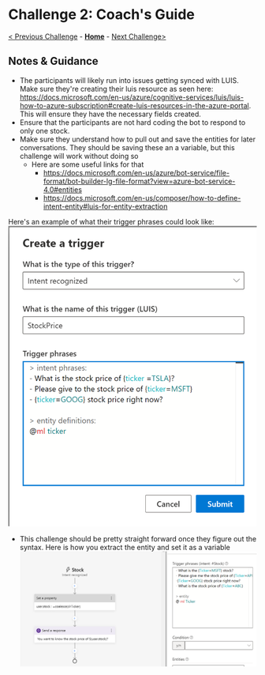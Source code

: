 # Challenge 2: Coach's Guide

[< Previous Challenge](./Solution-1.md) - **[Home](../readme.md)** - [Next Challenge>](./Solution-3.md)

## Notes & Guidance
- The participants will likely run into issues getting synced with LUIS. Make sure they're creating their luis resource as seen here: https://docs.microsoft.com/en-us/azure/cognitive-services/luis/luis-how-to-azure-subscription#create-luis-resources-in-the-azure-portal. This will ensure they have the necessary fields created. 
- Ensure that the participants are not hard coding the bot to respond to only one stock.
- Make sure they understand how to pull out and save the entities for later conversations. They should be saving these an a variable, but this challenge will work without doing so
  - Here are some useful links for that
    - https://docs.microsoft.com/en-us/azure/bot-service/file-format/bot-builder-lg-file-format?view=azure-bot-service-4.0#entities
    - https://docs.microsoft.com/en-us/composer/how-to-define-intent-entity#luis-for-entity-extraction


Here's an example of what their trigger phrases could look like:
![Trigger](./LUIStrigger.png)


- This challenge should be pretty straight forward once they figure out the syntax. Here is how you extract the entity and set it as a variable
![LuisSyntax](./LUISEntitySyntax.png)
